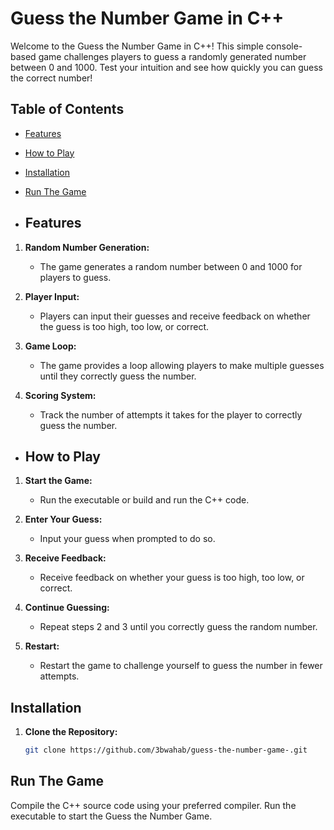 # Guess the Number Game in C++

Welcome to the Guess the Number Game in C++! This simple console-based game challenges players to guess a randomly generated number between 0 and 1000. Test your intuition and see how quickly you can guess the correct number!

## Table of Contents

- [Features](#features)
- [How to Play](#how-to-play)
- [Installation](#installation)
- [Run The Game](#run-the-game)

- ## Features

1. **Random Number Generation:**
   - The game generates a random number between 0 and 1000 for players to guess.

2. **Player Input:**
   - Players can input their guesses and receive feedback on whether the guess is too high, too low, or correct.

3. **Game Loop:**
   - The game provides a loop allowing players to make multiple guesses until they correctly guess the number.

4. **Scoring System:**
   - Track the number of attempts it takes for the player to correctly guess the number.

- ## How to Play

1. **Start the Game:**
   - Run the executable or build and run the C++ code.

2. **Enter Your Guess:**
   - Input your guess when prompted to do so.

3. **Receive Feedback:**
   - Receive feedback on whether your guess is too high, too low, or correct.

4. **Continue Guessing:**
   - Repeat steps 2 and 3 until you correctly guess the random number.

5. **Restart:**
   - Restart the game to challenge yourself to guess the number in fewer attempts.

## Installation

1. **Clone the Repository:**
   ```bash
   git clone https://github.com/3bwahab/guess-the-number-game-.git

## Run The Game
Compile the C++ source code using your preferred compiler.
Run the executable to start the Guess the Number Game.
